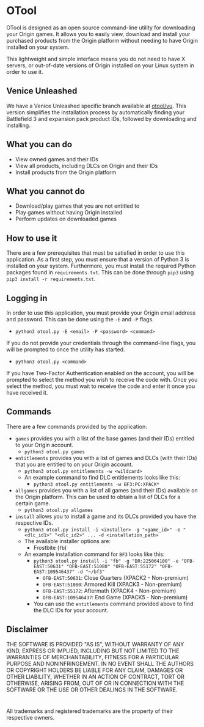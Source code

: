 # OTool
OTool is designed as an open source command-line utility for downloading your Origin games. It allows you to easily view, download and install your purchased products from the Origin platform without needing to have Origin installed on your system.

This lightweight and simple interface means you do not need to have X servers, or out-of-date versions of Origin installed on your Linux system in order to use it.

## Venice Unleashed
We have a Venice Unleashed specific branch available at [otool/vu](https://github.com/Imposter/otool/tree/vu). This version simplifies the installation process by automatically finding your Battlefield 3 and expansion pack product IDs, followed by downloading and installing.

## What you can do
- View owned games and their IDs
- View all products, including DLCs on Origin and their IDs
- Install products from the Origin platform

## What you cannot do
- Download/play games that you are not entitled to
- Play games without having Origin installed
- Perform updates on downloaded games

## How to use it
There are a few prerequisites that must be satisfied in order to use this application. As a first step, you must ensure that a version of Python 3 is installed on your system. Furthermore, you must install the required Python packages found in `requirements.txt`. This can be done through `pip3` using `pip3 install -r requirements.txt`.

## Logging in
In order to use this application, you must provide your Origin email address and password. This can be done using the `-E` and `-P` flags.
- `python3 otool.py -E <email> -P <password> <command>`

If you do not provide your credentials through the command-line flags, you will be prompted to once the utility has started.
- `python3 otool.py <command>`

If you have Two-Factor Authentication enabled on the account, you will be prompted to select the method you wish to receive the code with. Once you select the method, you must wait to receive the code and enter it once you have received it.

## Commands
There are a few commands provided by the application:
- `games` provides you with a list of the base games (and their IDs) entitled to your Origin account.
  - `python3 otool.py games`
- `entitlements` provides you with a list of games and DLCs (with their IDs) that you are entitled to on your Origin account.
  - `python3 otool.py entitlements -w <wildcard>`
  - An example command to find DLC entitlements looks like this:
    - `python3 otool.py entitlements -w BF3:PC:XPACK*`
- `allgames` provides you with a list of all games (and their IDs) available on the Origin platform. This can be used to obtain a list of DLCs for a certain game.
  - `python3 otool.py allgames`
- `install` allows you to install a game and its DLCs provided you have the respective IDs. 
  - `python3 otool.py install -i <installer> -g "<game_id>" -e "<dlc_id1>" "<dlc_id2>" ... -d <installation_path>`
  - The available installer options are:
    - Frostbite (`fb`)
  - An example installation command for `BF3` looks like this:
    - `python3 otool.py install -i "fb" -g "DR:225064100" -e "OFB-EAST:50631" "OFB-EAST:51080" "OFB-EAST:55172" "OFB-EAST:109546437" -d "~/bf3"`
      - `OFB-EAST:50631`: Close Quarters (XPACK2 - Non-premium)
      - `OFB-EAST:51080`: Armored Kill (XPACK3 - Non-premium)
      - `OFB-EAST:55172`: Aftermath (XPACK4 - Non-premium)
      - `OFB-EAST:109546437`: End Game (XPACK5 - Non-premium)
    - You can use the `entitlements` command provided above to find the DLC IDs for your account.


## Disclaimer
THE SOFTWARE IS PROVIDED "AS IS", WITHOUT WARRANTY OF ANY KIND,
EXPRESS OR IMPLIED, INCLUDING BUT NOT LIMITED TO THE WARRANTIES OF
MERCHANTABILITY, FITNESS FOR A PARTICULAR PURPOSE AND NONINFRINGEMENT.
IN NO EVENT SHALL THE AUTHORS OR COPYRIGHT HOLDERS BE LIABLE FOR ANY CLAIM,
DAMAGES OR OTHER LIABILITY, WHETHER IN AN ACTION OF CONTRACT, TORT OR
OTHERWISE, ARISING FROM, OUT OF OR IN CONNECTION WITH THE SOFTWARE OR THE USE
OR OTHER DEALINGS IN THE SOFTWARE.

#
All trademarks and registered trademarks are the property of their respective owners.
